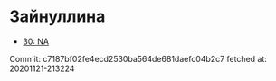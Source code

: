 # Зайнуллина
- [30: NA](30.md)

Commit: c7187bf02fe4ecd2530ba564de681daefc04b2c7
 fetched at: 20201121-213224
